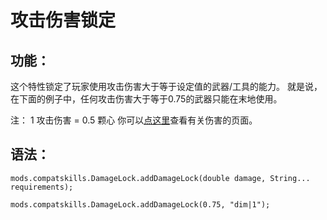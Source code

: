 # 攻击伤害锁定

## 功能：

这个特性锁定了玩家使用攻击伤害大于等于设定值的武器/工具的能力。 就是说，在下面的例子中，任何攻击伤害大于等于0.75的武器只能在末地使用。

注： 1 攻击伤害 = 0.5 颗心 你可以[点这里](https://minecraft.gamepedia.com/Damage#Dealing_damage)查看有关伤害的页面。

## 语法：

    mods.compatskills.DamageLock.addDamageLock(double damage, String... requirements);
    
    mods.compatskills.DamageLock.addDamageLock(0.75, "dim|1");